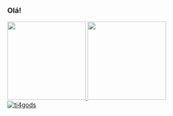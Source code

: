 ### Olá! 

 <div>
  <a href="https://github.com/ti4gods">
    
  <img height="180m" src="https://github-readme-stats.vercel.app/api?username=ti4gods&show_icons=true&theme=dark&include_all_commits=true&count_private=true"/>
 
  <img height="180em" src="https://github-readme-stats.vercel.app/api/top-langs/?username=ti4gods&layout=compact&langs_count=7&theme=dracula"/> 

</div>
  
<!-- 
<div style="display: inline_block"><br>
  <img align="center" alt="Tiago-Js" height="30" width="40" src="https://raw.githubusercontent.com/devicons/devicon/master/icons/javascript/javascript-plain.svg">
</div>

 ![Snake animation](https://github.com/ti4gods/ti4gods/blob/output/github-contribution-grid-snake.svg)
 -->
 <img src="https://komarev.com/ghpvc/?username=ti4gods&color=green" alt="ti4gods" /> 
 
  ##
